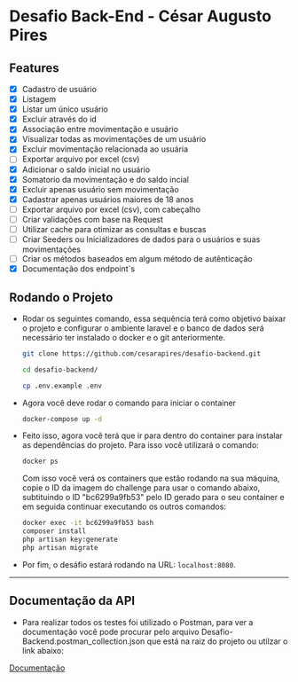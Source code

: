 # Desafio Back-End - César Augusto Pires

## Features

- [x] Cadastro de usuário
- [x] Listagem
- [x] Listar um único usuário
- [x] Excluir através do id
- [x] Associação entre movimentação e usuário
- [x] Visualizar todas as movimentações de um usuário
- [x] Excluir movimentação relacionada ao usuária
- [ ] Exportar arquivo por excel (csv)
- [x] Adicionar o saldo inicial no usuário
- [x] Somatorio da movimentação e do saldo incial
- [x] Excluir apenas usuário sem movimentação
- [x] Cadastrar apenas usuários maiores de 18 anos
- [ ] Exportar arquivo por excel (csv), com cabeçalho
- [ ] Criar validações com base na Request
- [ ] Utilizar cache para otimizar as consultas e buscas
- [ ] Criar Seeders ou Inicializadores de dados para o usuários e suas movimentações
- [ ] Criar os métodos baseados em algum método de autênticação
- [x] Documentação dos endpoint`s

## Rodando o Projeto

- Rodar os seguintes comando, essa sequência terá como objetivo baixar o projeto e configurar o ambiente laravel e o banco de dados será necessário ter instalado o docker e o git anteriormente.

  ```bash
  git clone https://github.com/cesarapires/desafio-backend.git

  cd desafio-backend/

  cp .env.example .env
  ```

- Agora você deve rodar o comando para iniciar o container
  
  ```bash
  docker-compose up -d
  ```

- Feito isso, agora você terá que ir para dentro do container para instalar as dependências do projeto. Para isso você utilizará o comando: 

  ```bash
  docker ps
  ```

  Com isso você verá os containers que estão rodando na sua máquina, copie o ID da imagem do challenge para usar o comando abaixo, 
  subtituindo o ID "bc6299a9fb53" pelo ID gerado para o seu container e em seguida continuar executando os outros comandos:

  ```bash
  docker exec -it bc6299a9fb53 bash
  composer install
  php artisan key:generate
  php artisan migrate
  ```
- Por fim, o desáfio estará rodando na URL: `localhost:8080`.

---

## Documentação da API

- Para realizar todos os testes foi utilizado o Postman, para ver a documentação você pode procurar pelo arquivo Desafio-Backend.postman_collection.json que está na raiz do projeto ou utilzar o link abaixo:

[Documentação](Desafio-Backend.postman_collection.json)

